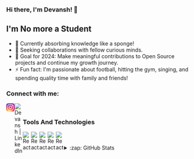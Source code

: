 ### Hi there, I'm Devansh! 👋

## I'm No more a Student

- 🌱 Currently absorbing knowledge like a sponge!
- 👯 Seeking collaborations with fellow curious minds.
- 🥅 Goal for 2024: Make meaningful contributions to Open Source projects and continue my growth journey.
- ⚡ Fun fact: I'm passionate about football, hitting the gym, singing, and spending quality time with family and friends!


### Connect with me:

[<img align="left" alt="Devansh | Instagram" width="22px" src="https://raw.githubusercontent.com/github/explore/06c46459e7947c8a25f72798af696d66e202ac39/topics/instagram/instagram.png" />][instagram]
[<img align="left" alt="Devansh | LinkedIn" width="22px" src="https://content.linkedin.com/content/dam/me/business/en-us/amp/brand-site/v2/bg/LI-Bug.svg.original.svg" />][linkedin]

<br />

### Tools And Technologies 
<img align="left" alt="React" width="22px" src="https://github.com/Devansh-Kushwah/Devansh-Kushwah/assets/95175785/00911cba-5952-4ff3-a76d-9bad1e1b4d34" />
<img align="left" alt="React" width="22px" src="https://github.com/Devansh-Kushwah/Devansh-Kushwah/assets/95175785/1ce39354-b18a-432c-ba58-16c9cdad8fe4" />
<img align="left" alt="React" width="22px" src="https://github.com/Devansh-Kushwah/Devansh-Kushwah/assets/95175785/b3197cd3-a8f4-4ae4-8492-b1c495701ef2" />
<img align="left" alt="React" width="22px" src="https://github.com/Devansh-Kushwah/Devansh-Kushwah/assets/95175785/52b63a2e-aa88-4b95-b478-4e12ae7e1c41" />
<img align="left" alt="React" width="22px" src="https://github.com/Devansh-Kushwah/Devansh-Kushwah/assets/95175785/69bcb41d-a88c-4102-ab12-683a844c20d3" />
<br />
<br />
<details>

<summary>:zap: GitHub Stats</summary>  
  ---
  <img align="left" alt="codeSTACKr's GitHub Stats" src="https://github-readme-stats.vercel.app/api?username=Devansh-Kushwah&show_icons=true&hide_border=true" />
</details>

[instagram]: https://instagram.com/devansh_kushwah_/
[linkedin]: https://www.linkedin.com/in/devansh-kushwah-3504191b9/

